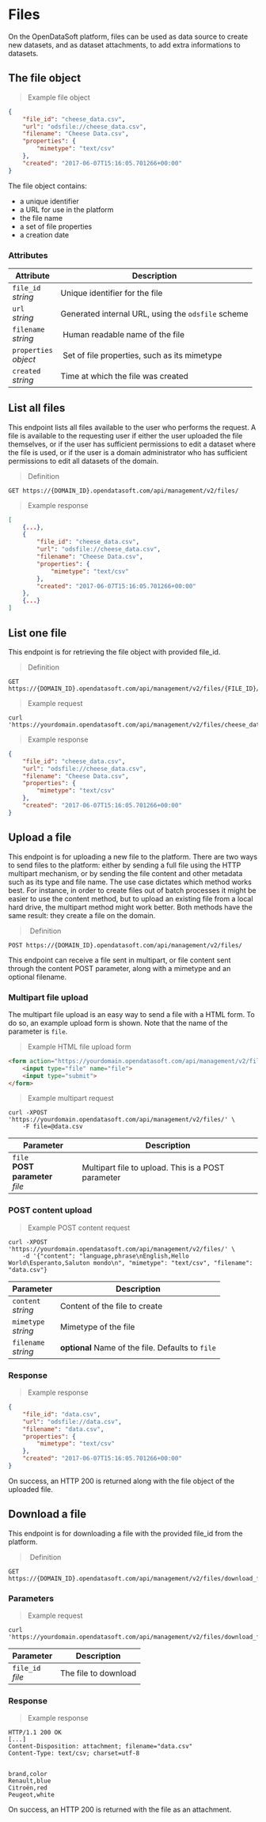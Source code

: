 # Files

On the OpenDataSoft platform, files can be used as data source to create new datasets, and as dataset attachments, to add extra informations to datasets.

## The file object

> Example file object

```json
{
    "file_id": "cheese_data.csv",
    "url": "odsfile://cheese_data.csv",
    "filename": "Cheese Data.csv",
    "properties": {
        "mimetype": "text/csv"
    },
    "created": "2017-06-07T15:16:05.701266+00:00"
}
```

The file object contains:

* a unique identifier
* a URL for use in the platform
* the file name
* a set of file properties
* a creation date

### Attributes

Attribute | Description
--------- | -----------
`file_id` <br> *string* | Unique identifier for the file
`url` <br> *string* | Generated internal URL, using the `odsfile` scheme
`filename` <br> *string* | Human readable name of the file
`properties` <br> *object* | Set of file properties, such as its mimetype
`created` <br> *string* | Time at which the file was created

## List all files

This endpoint lists all files available to the user who performs the request. A file is available to the requesting user if either the user uploaded the file themselves, or if the user has sufficient permissions to edit a dataset where the file is used, or if the user is a domain administrator who has sufficient permissions to edit all datasets of the domain.

> Definition

```HTTP
GET https://{DOMAIN_ID}.opendatasoft.com/api/management/v2/files/
```

> Example response

```json
[
    {...},
    {
        "file_id": "cheese_data.csv",
        "url": "odsfile://cheese_data.csv",
        "filename": "Cheese Data.csv",
        "properties": {
            "mimetype": "text/csv"
        },
        "created": "2017-06-07T15:16:05.701266+00:00"
    },
    {...}
]
```

## List one file

This endpoint is for retrieving the file object with provided file_id.

> Definition

```HTTP
GET https://{DOMAIN_ID}.opendatasoft.com/api/management/v2/files/{FILE_ID}/
```

> Example request

```shell
curl 'https://yourdomain.opendatasoft.com/api/management/v2/files/cheese_data.csv'
```

> Example response

```json
{
    "file_id": "cheese_data.csv",
    "url": "odsfile://cheese_data.csv",
    "filename": "Cheese Data.csv",
    "properties": {
        "mimetype": "text/csv"
    },
    "created": "2017-06-07T15:16:05.701266+00:00"
}
```


## Upload a file

This endpoint is for uploading a new file to the platform.
There are two ways to send files to the platform: either by sending a full file using the HTTP multipart mechanism, or by sending the file content and other metadata such as its type and file name. The use case dictates which method works best. For instance, in order to create files out of batch processes it might be easier to use the content method, but to upload an existing file from a local hard drive, the multipart method might work better. Both methods have the same result: they create a file on the domain.

> Definition

```HTTP
POST https://{DOMAIN_ID}.opendatasoft.com/api/management/v2/files/
```

This endpoint can receive a file sent in multipart, or file content sent through the content POST parameter, along with a mimetype and an optional filename.

### Multipart file upload

The multipart file upload is an easy way to send a file with a HTML form. To do so, an example upload form is shown. Note that the name of the parameter is `file`.

> Example HTML file upload form

```html
<form action="https://yourdomain.opendatasoft.com/api/management/v2/files/" method="post" enctype="multipart/form-data">
    <input type="file" name="file">
    <input type="submit">
</form>
```

> Example multipart request

```shell
curl -XPOST 'https://yourdomain.opendatasoft.com/api/management/v2/files/' \
    -F file=@data.csv
```

Parameter | Description
--------- | -----------
`file` <br> **POST parameter** <br> *file* | Multipart file to upload. This is a POST parameter

### POST content upload

> Example POST content request

```shell
curl -XPOST 'https://yourdomain.opendatasoft.com/api/management/v2/files/' \
    -d '{"content": "language,phrase\nEnglish,Hello World\Esperanto,Saluton mondo\n", "mimetype": "text/csv", "filename": "data.csv"}
```

Parameter | Description
--------- | -----------
`content` <br> *string* | Content of the file to create
`mimetype` <br> *string* | Mimetype of the file
`filename` <br> *string* | **optional** Name of the file. Defaults to `file`


### Response
> Example response

```json
{
    "file_id": "data.csv",
    "url": "odsfile://data.csv",
    "filename": "data.csv",
    "properties": {
        "mimetype": "text/csv"
    },
    "created": "2017-06-07T15:16:05.701266+00:00"
}
```

On success, an HTTP 200 is returned along with the file object of the uploaded file.


## Download a file

This endpoint is for downloading a file with the provided file_id from the platform.

> Definition

```HTTP
GET https://{DOMAIN_ID}.opendatasoft.com/api/management/v2/files/download_file/{FILE_ID}
```

### Parameters

> Example request

```shell
curl 'https://yourdomain.opendatasoft.com/api/management/v2/files/download_file/data.csv'
```


Parameter | Description
--------- | -----------
`file_id` <br> *file* | The file to download

### Response
> Example response

```http
HTTP/1.1 200 OK
[...]
Content-Disposition: attachment; filename="data.csv"
Content-Type: text/csv; charset=utf-8


brand,color
Renault,blue
Citroën,red
Peugeot,white
```

On success, an HTTP 200 is returned with the file as an attachment.
